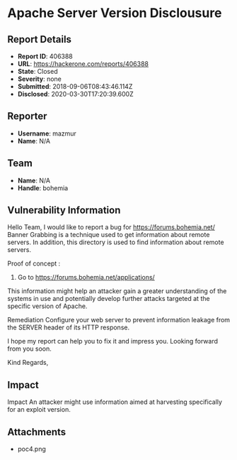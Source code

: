 # Apache Server Version Disclousure

## Report Details
- **Report ID**: 406388
- **URL**: https://hackerone.com/reports/406388
- **State**: Closed
- **Severity**: none
- **Submitted**: 2018-09-06T08:43:46.114Z
- **Disclosed**: 2020-03-30T17:20:39.600Z

## Reporter
- **Username**: mazmur
- **Name**: N/A

## Team
- **Name**: N/A
- **Handle**: bohemia

## Vulnerability Information
Hello Team,
I would like to report a bug for https://forums.bohemia.net/
Banner Grabbing is a technique used to get information about remote servers. In addition, this directory is used to find information about remote servers.

Proof of concept :
1. Go to https://forums.bohemia.net/applications/

This information might help an attacker gain a greater understanding of the systems in use and potentially develop further attacks targeted at the specific version of Apache.

Remediation
Configure your web server to prevent information leakage from the SERVER header of its HTTP response.

I hope my report can help you to fix it and impress you. Looking forward from you soon.

Kind Regards,

## Impact

Impact
An attacker might use information aimed at harvesting specifically for an exploit version.

## Attachments
- poc4.png
